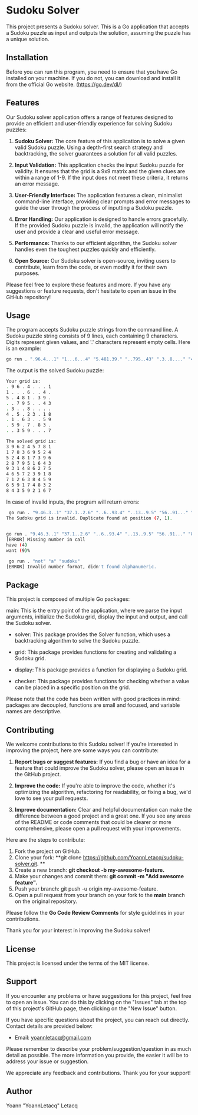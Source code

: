 # Sudoku Solver

This project presents a Sudoku solver. This is a Go application that accepts a Sudoku puzzle as input and outputs the solution, assuming the puzzle has a unique solution.

## Installation

Before you can run this program, you need to ensure that you have Go installed on your machine. If you do not, you can download and install it from the official Go website. (https://go.dev/dl/)

## Features

Our Sudoku solver application offers a range of features designed to provide an efficient and user-friendly experience for solving Sudoku puzzles:

1. **Sudoku Solver:** The core feature of this application is to solve a given valid Sudoku puzzle. Using a depth-first search strategy and backtracking, the solver guarantees a solution for all valid puzzles.

2. **Input Validation:** This application checks the input Sudoku puzzle for validity. It ensures that the grid is a 9x9 matrix and the given clues are within a range of 1-9. If the input does not meet these criteria, it returns an error message.

3. **User-Friendly Interface:** The application features a clean, minimalist command-line interface, providing clear prompts and error messages to guide the user through the process of inputting a Sudoku puzzle.

4. **Error Handling:** Our application is designed to handle errors gracefully. If the provided Sudoku puzzle is invalid, the application will notify the user and provide a clear and useful error message.

5. **Performance:** Thanks to our efficient algorithm, the Sudoku solver handles even the toughest puzzles quickly and efficiently.

6. **Open Source:** Our Sudoku solver is open-source, inviting users to contribute, learn from the code, or even modify it for their own purposes.

Please feel free to explore these features and more. If you have any suggestions or feature requests, don't hesitate to open an issue in the GitHub repository!

## Usage

The program accepts Sudoku puzzle strings from the command line. A Sudoku puzzle string consists of 9 lines, each containing 9 characters. Digits represent given values, and '.' characters represent empty cells. Here is an example:

```bash 
go run . ".96.4...1" "1...6...4" "5.481.39." "..795..43" ".3..8...." "4.5.23.18" ".1.63..59" ".59.7.83." "..359...7"
```

The output is the solved Sudoku puzzle:

```bash 
Your grid is:
. 9 6 . 4 . . . 1
1 . . . 6 . . 4 .
5 . 4 8 1 . 3 9 .
. . 7 9 5 . . 4 3
. 3 . . 8 . . . .
4 . 5 . 2 3 . 1 8
. 1 . 6 3 . . 5 9
. 5 9 . 7 . 8 3 .
. . 3 5 9 . . . 7

The solved grid is:
3 9 6 2 4 5 7 8 1
1 7 8 3 6 9 5 2 4
5 2 4 8 1 7 3 9 6
2 8 7 9 5 1 6 4 3
9 3 1 4 8 6 2 7 5
4 6 5 7 2 3 9 1 8
7 1 2 6 3 8 4 5 9
6 5 9 1 7 4 8 3 2
8 4 3 5 9 2 1 6 7
```

In case of invalid inputs, the program will return errors:

```bash
 go run . "9.46.3..1" "37.1..2.6" "..6..93.4" "..13..9.5" "56..91..." "82...461." "..79...4." "425.167.." "1.2..75.8"
The Sudoku grid is invalid. Duplicate found at position (7, 1).
                                                             
```

```bash 
go run . "9.46.3..1" "37.1..2.6" "..6..93.4" "..13..9.5" "56..91..." "82...461." "..79...4." "425.167.." "1.2."     
[ERROR] Missing number in call
have (4)
want (9)%                                                                               
```

```bash
 go run . "not" "a" "sudoku"                                      
[ERROR] Invalid number format, didn't found alphanumeric.
```

## Package

This project is composed of multiple Go packages:

main: This is the entry point of the application, where we parse the input arguments, initialize the Sudoku grid, display the input and output, and call the Sudoku solver.

* solver: This package provides the Solver function, which uses a backtracking algorithm to solve the Sudoku puzzle.

* grid: This package provides functions for creating and validating a Sudoku grid.

* display: This package provides a function for displaying a Sudoku grid.

* checker: This package provides functions for checking whether a value can be placed in a specific position on the grid.

Please note that the code has been written with good practices in mind: packages are decoupled, functions are small and focused, and variable names are descriptive.


## Contributing

We welcome contributions to this Sudoku solver! If you're interested in improving the project, here are some ways you can contribute:

1. **Report bugs or suggest features:** If you find a bug or have an idea for a feature that could improve the Sudoku solver, please open an issue in the GitHub project.

2. **Improve the code:** If you're able to improve the code, whether it's optimizing the algorithm, refactoring for readability, or fixing a bug, we'd love to see your pull requests.

3. **Improve documentation:** Clear and helpful documentation can make the difference between a good project and a great one. If you see any areas of the README or code comments that could be clearer or more comprehensive, please open a pull request with your improvements.

Here are the steps to contribute:

1. Fork the project on GitHub.
2. Clone your fork: **git clone https://github.com/YoannLetacq/sudoku-solver.git. **
3. Create a new branch: **git checkout -b my-awesome-feature.**
4. Make your changes and commit them: **git commit -m "Add awesome feature".**
5. Push your branch: git push -u origin my-awesome-feature.
6. Open a pull request from your branch on your fork to the **main** branch on the original repository.

Please follow the **Go Code Review Comments** for style guidelines in your contributions.

Thank you for your interest in improving the Sudoku solver!

## License 

This project is licensed under the terms of the MIT license.

## Support

If you encounter any problems or have suggestions for this project, feel free to open an issue. You can do this by clicking on the "Issues" tab at the top of this project's GitHub page, then clicking on the "New Issue" button.

If you have specific questions about the project, you can reach out directly. Contact details are provided below:

* Email: yoannletacq@gmail.com

Please remember to describe your problem/suggestion/question in as much detail as possible. The more information you provide, the easier it will be to address your issue or suggestion.

We appreciate any feedback and contributions. Thank you for your support!

## Author 

Yoann "YoannLetacq" Letacq
